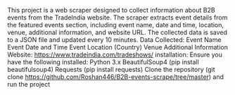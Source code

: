 This project is a web scraper designed to collect information about B2B events from the TradeIndia website. The scraper extracts event details from the featured events section, 
including event name, date and time, location, venue, additional information, and website URL. The collected data is saved to a JSON file and updated every 10 minutes.
Data Collected:
  Event Name
  Event Date and Time
  Event Location (Country)
  Venue
  Additional Information
Website: https://www.tradeindia.com/tradeshows/
installation: Ensure you have the following installed:
    Python 3.x
    BeautifulSoup4 (pip install beautifulsoup4)
    Requests (pip install requests)
    Clone the repository (git clone https://github.com/Roshan446/B2B-events-scrape/tree/master)
    and run the project


  
